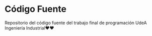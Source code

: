 # **Código Fuente**

Repositorio del código fuente del trabajo final de programación UdeA Ingeniería Industrial❤❤
